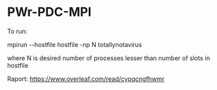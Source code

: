 # PWr-PDC-MPI

To run:

mpirun --hostfile hostfile -np N totallynotavirus

where N is desired number of processes lesser than number of slots in hostfile

Raport: https://www.overleaf.com/read/cypqcngfhwmr
